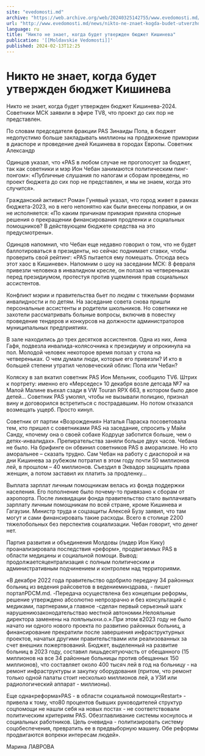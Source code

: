 ```yaml
---
site: "evedomosti.md"
archive: "https://web.archive.org/web/20240325142755/www.evedomosti.md/news/nikto-ne-znaet-kogda-budet-utverzhden-byudzhet-kishineva"
url: "http://www.evedomosti.md/news/nikto-ne-znaet-kogda-budet-utverzhden-byudzhet-kishineva"
language: ru
title: "Никто не знает, когда будет утвержден бюджет Кишинева"
publication: '[[Moldavskie Vedomosti]]'
published: 2024-02-13T12:25
---
```


# Никто не знает, когда будет утвержден бюджет Кишинева

Никто не знает, когда будет утвержден бюджет Кишинева-2024. Советники МСК заявили в эфире TV8, что проект до сих пор не представлен.

По словам председателя фракции PAS Зинаиды Попа, в бюджет недопустимо больше закладывать миллионы на продвижение примэрии в диаспоре и проведение дней Кишинева в городах Европы. Советник Александр

Одинцов указал, что «PAS в любом случае не проголосует за бюджет, так как советники и мэр Ион Чебан занимаются политическим пинг-понгом»: «Публичные слушания по налогам и сборам проведены, но проект бюджета до сих пор не представлен, и мы не знаем, когда это случится».

Гражданский активист Роман Гунявый указал, что город живет в рамках бюджета-2023, но в него непонятно как были внесены поправки, и он не исполняется: «По каким причинам примэрия приняла спорные решения о прекращении финансирования продленки и социальных помощников? В действующем бюджете средства на это предусмотрены».

Одинцов напомнил, что Чебан еще недавно говорил о том, что не будет баллотироваться в президенты, но сейчас поднимает ставки, чтобы проверить свой рейтинг: «PAS пытается ему помешать. Отсюда весь этот хаос в Кишиневе». Напомним о шоу на заседании МСК: 8 февраля привезли человека в инвалидном кресле, он ползал на четвереньках перед президиумом, протестуя против ущемления прав социальных ассистентов.

Конфликт мэрии и правительства бьет по людям с тяжелыми формами инвалидности и по детям. На заседание совета снова пришли персональные ассистенты и родители школьников. Но советники не захотели рассматривать больные вопросы, включив в повестку проведение тендеров и конкурсов на должности администраторов муниципальных предприятиях.

В зале находились до трех десятков ассистентов. Одна из них, Анна Гафя, подвезла инвалида-колясочника к президиуму и опрокинула на пол. Молодой человек некоторое время ползал у стола на четвереньках. О чем думали люди, которые его привезли? И кто в большей степени утратил человеческий облик: Попа или Чебан?

Коляску в зал вкатил советник PAS Ион Мельник, сообщило TV6. Штрих к портрету: именно его «Мерседес» 10 декабря возле детсада №7 на Малой Малине въехал сзади в VW Touran RPX 663, в котором было двое детей… Советник PAS умолял, чтобы не вызывали полицию, признал вину и договорился встретиться с пострадавшим. Но потом отказался возмещать ущерб. Просто кинул.

Советник от партии «Возрождения» Наталья Параска посоветовала тем, кто пришел с советниками PAS на заседание, спросить у Майи Санду, «почему она о своей собаке Кодруце заботится больше, чем о детях-инвалидах». Препирательства заняли больше двух часов. Чебана не было. На брифинге он обвинил советников PAS в аморализме. Но кто аморальнее – сказать трудно. Сам Чебан на работу с диаспорой и на дни Кишинева за рубежом потратил в этом году почти 50 миллионов лей, в прошлом – 40 миллионов. Съездил в Эквадор защищать права женщин, а потом заставил их платить за продленку…

Выплата зарплат личным помощникам велась из фонда поддержки населения. Его пополнение было почему-то привязано к сборам от аэропорта. После ликвидации фонда правительство стало выплачивать зарплату личным помощникам по всей стране, кроме Кишинева и Гагаузии. Министр труда и соцзащиты Алексей Бузу заявил, что там могут и сами финансировать такие расходы. Всего в столице 2200 тяжелобольных без перспектив социализации. Чебан говорит, что денег нет.

Партия развития и объединения Молдовы (лидер Ион Кику) проанализировала последствия «реформ», продвигаемых PAS в области медицины и социальной помощи. Вывод: продолжаетсяцентрализация с полным политическим и административным подчинением и контролем над территориями.

«В декабре 2022 года правительство одобрило передачу 34 районных больниц из ведения райсоветов в ведениеминздрава, - пишет порталPDCM.md. -Передача осуществлена без концепции реформы, решение утверждено абсолютно непрозрачно и без консультаций с медиками, партнерами,а главное -сделан первый серьезный шагк нарушениюзаконодательствао местной автономии.Нелояльные директора заменены на лояльных«и.о.».При этом в2023 году не было начато ни одного нового проекта по развитию районных больниц, а финансирование прекратили после завершения инфраструктурных проектов, начатых другими правительствами или реализованных за счет внешних пожертвований. Бюджет, выделенный на развитие больниц в 2023 году, составил лишьдесятуючасть от обещанного (15 миллионов на все 34 районные больницы против обещанных 150 миллионов), что составляет около 400 тысяч лей в год на больницу - на ремонт инфраструктуры и закупку оборудования (притом, что ремонт только одной палаты стоит несколько миллионов лей, а УЗИ или радиологический аппарат - миллионы).

Еще одна«реформа»PAS - в области социальной помощи«Restart» - привела к тому, что80 процентов бывших руководителей структур соцпомощи не нашли себя на новых постах - не соответствовали политическим критериям PAS. Обезглавливание системы коснулось и социальных работников. Цель очевидна - политизировать систему соцобеспечения, превратить ее в предвыборную машину. Обе реформы продвигаются вопреки интересам людей».

Марина ЛАВРОВА